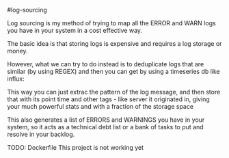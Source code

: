 #log-sourcing

Log sourcing is my method of trying to map all the ERROR and WARN logs you have in your system in a cost effective way.

The basic idea is that storing logs is expensive and requires a log storage or money.

However, what we can try to do instead is to deduplicate logs that are similar (by using REGEX) and then you can get by using a timeseries db like influx:

This way you can just extrac the pattern of the log message, and then store that with its point time and other tags - like server it originated in, giving your much powerful stats and with a fraction of the storage space

This also generates a list of ERRORS and WARNINGS you have in your system, so it acts as a technical debt list or a bank of tasks to put and resolve in your backlog.

TODO:
Dockerfile
This project is not working yet